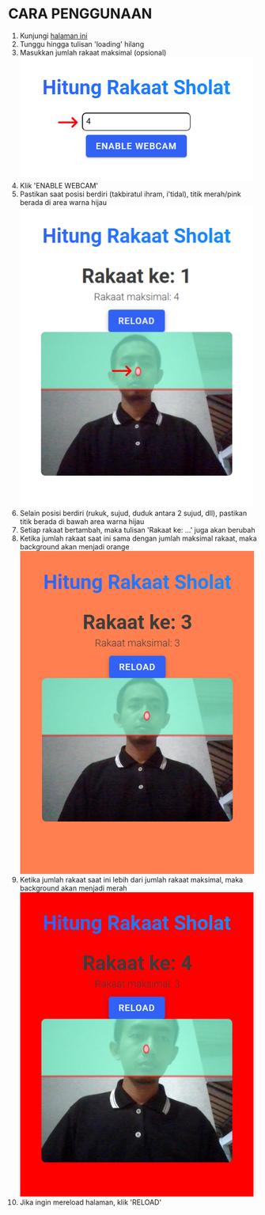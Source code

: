 # **CARA PENGGUNAAN**

1. Kunjungi [halaman ini](https://r021n.github.io/sholat-detection/)
2. Tunggu hingga tulisan 'loading' hilang
3. Masukkan jumlah rakaat maksimal (opsional)
   ![rakaat_maksimal](/img/rakaat_maksimal.png)
4. Klik 'ENABLE WEBCAM'
5. Pastikan saat posisi berdiri (takbiratul ihram, i'tidal), titik merah/pink berada di area warna hijau
   ![posisi_berdiri](/img/posisi_berdiri.png)
6. Selain posisi berdiri (rukuk, sujud, duduk antara 2 sujud, dll), pastikan titik berada di bawah area warna hijau
7. Setiap rakaat bertambah, maka tulisan 'Rakaat ke: ...' juga akan berubah
8. Ketika jumlah rakaat saat ini sama dengan jumlah maksimal rakaat, maka background akan menjadi orange
   ![orange](/img/orange.png)
9. Ketika jumlah rakaat saat ini lebih dari jumlah rakaat maksimal, maka background akan menjadi merah
   ![merah](/img/merah.png)
10. Jika ingin mereload halaman, klik 'RELOAD'
